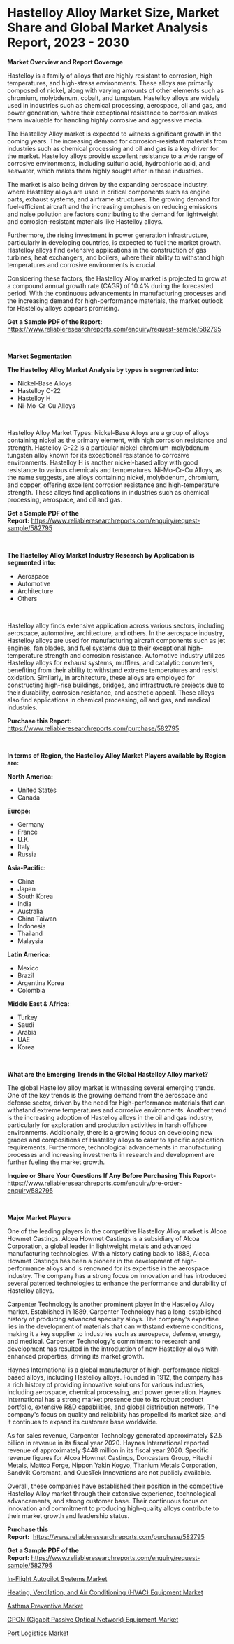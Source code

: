 <p><h1>Hastelloy Alloy Market Size, Market Share and Global Market Analysis Report, 2023 - 2030</h1></p><p><strong>Market Overview and Report Coverage</strong></p>
<p><p>Hastelloy is a family of alloys that are highly resistant to corrosion, high temperatures, and high-stress environments. These alloys are primarily composed of nickel, along with varying amounts of other elements such as chromium, molybdenum, cobalt, and tungsten. Hastelloy alloys are widely used in industries such as chemical processing, aerospace, oil and gas, and power generation, where their exceptional resistance to corrosion makes them invaluable for handling highly corrosive and aggressive media.</p><p>The Hastelloy Alloy market is expected to witness significant growth in the coming years. The increasing demand for corrosion-resistant materials from industries such as chemical processing and oil and gas is a key driver for the market. Hastelloy alloys provide excellent resistance to a wide range of corrosive environments, including sulfuric acid, hydrochloric acid, and seawater, which makes them highly sought after in these industries.</p><p>The market is also being driven by the expanding aerospace industry, where Hastelloy alloys are used in critical components such as engine parts, exhaust systems, and airframe structures. The growing demand for fuel-efficient aircraft and the increasing emphasis on reducing emissions and noise pollution are factors contributing to the demand for lightweight and corrosion-resistant materials like Hastelloy alloys.</p><p>Furthermore, the rising investment in power generation infrastructure, particularly in developing countries, is expected to fuel the market growth. Hastelloy alloys find extensive applications in the construction of gas turbines, heat exchangers, and boilers, where their ability to withstand high temperatures and corrosive environments is crucial.</p><p>Considering these factors, the Hastelloy Alloy market is projected to grow at a compound annual growth rate (CAGR) of 10.4% during the forecasted period. With the continuous advancements in manufacturing processes and the increasing demand for high-performance materials, the market outlook for Hastelloy alloys appears promising.</p></p>
<p><strong>Get a Sample PDF of the Report:</strong> <a href="https://www.reliableresearchreports.com/enquiry/request-sample/582795">https://www.reliableresearchreports.com/enquiry/request-sample/582795</a></p>
<p>&nbsp;</p>
<p><strong>Market Segmentation</strong></p>
<p><strong>The Hastelloy Alloy Market Analysis by types is segmented into:</strong></p>
<p><ul><li>Nickel-Base Alloys</li><li>Hastelloy C-22</li><li>Hastelloy H</li><li>Ni-Mo-Cr-Cu Alloys</li></ul></p>
<p>&nbsp;</p>
<p><p>Hastelloy Alloy Market Types: Nickel-Base Alloys are a group of alloys containing nickel as the primary element, with high corrosion resistance and strength. Hastelloy C-22 is a particular nickel-chromium-molybdenum-tungsten alloy known for its exceptional resistance to corrosive environments. Hastelloy H is another nickel-based alloy with good resistance to various chemicals and temperatures. Ni-Mo-Cr-Cu Alloys, as the name suggests, are alloys containing nickel, molybdenum, chromium, and copper, offering excellent corrosion resistance and high-temperature strength. These alloys find applications in industries such as chemical processing, aerospace, and oil and gas.</p></p>
<p><strong>Get a Sample PDF of the Report:</strong>&nbsp;<a href="https://www.reliableresearchreports.com/enquiry/request-sample/582795">https://www.reliableresearchreports.com/enquiry/request-sample/582795</a></p>
<p>&nbsp;</p>
<p><strong>The Hastelloy Alloy Market Industry Research by Application is segmented into:</strong></p>
<p><ul><li>Aerospace</li><li>Automotive</li><li>Architecture</li><li>Others</li></ul></p>
<p>&nbsp;</p>
<p><p>Hastelloy alloy finds extensive application across various sectors, including aerospace, automotive, architecture, and others. In the aerospace industry, Hastelloy alloys are used for manufacturing aircraft components such as jet engines, fan blades, and fuel systems due to their exceptional high-temperature strength and corrosion resistance. Automotive industry utilizes Hastelloy alloys for exhaust systems, mufflers, and catalytic converters, benefiting from their ability to withstand extreme temperatures and resist oxidation. Similarly, in architecture, these alloys are employed for constructing high-rise buildings, bridges, and infrastructure projects due to their durability, corrosion resistance, and aesthetic appeal. These alloys also find applications in chemical processing, oil and gas, and medical industries.</p></p>
<p><strong>Purchase this Report:</strong>&nbsp; <a href="https://www.reliableresearchreports.com/purchase/582795">https://www.reliableresearchreports.com/purchase/582795</a></p>
<p>&nbsp;</p>
<p><strong>In terms of Region, the Hastelloy Alloy Market Players available by Region are:</strong></p>
<p>
    <p> <strong> North America: </strong>
        <ul>
            <li>United States</li>
            <li>Canada</li>
        </ul>
        </p> 
    <p> <strong> Europe: </strong>
        <ul>
            <li>Germany</li>
            <li>France</li>
            <li>U.K.</li>
            <li>Italy</li>
            <li>Russia</li>
        </ul>
        </p> 
    <p> <strong> Asia-Pacific: </strong>
        <ul>
            <li>China</li>
            <li>Japan</li>
            <li>South Korea</li>
            <li>India</li>
            <li>Australia</li>
            <li>China Taiwan</li>
            <li>Indonesia</li>
            <li>Thailand</li>
            <li>Malaysia</li>
        </ul>
        </p> 
    <p> <strong> Latin America: </strong>
        <ul>
            <li>Mexico</li>
            <li>Brazil</li>
            <li>Argentina Korea</li>
            <li>Colombia</li>
        </ul>
        </p> 
    <p> <strong> Middle East & Africa: </strong>
        <ul>
            <li>Turkey</li>
            <li>Saudi</li>
            <li>Arabia</li>
            <li>UAE</li>
            <li>Korea</li>
        </ul>
    </p>
    </p>
<p>&nbsp;</p>
<p><strong>What are the Emerging Trends in the Global Hastelloy Alloy market?</strong></p>
<p><p>The global Hastelloy alloy market is witnessing several emerging trends. One of the key trends is the growing demand from the aerospace and defense sector, driven by the need for high-performance materials that can withstand extreme temperatures and corrosive environments. Another trend is the increasing adoption of Hastelloy alloys in the oil and gas industry, particularly for exploration and production activities in harsh offshore environments. Additionally, there is a growing focus on developing new grades and compositions of Hastelloy alloys to cater to specific application requirements. Furthermore, technological advancements in manufacturing processes and increasing investments in research and development are further fueling the market growth.</p></p>
<p><strong>Inquire or Share Your Questions If Any Before Purchasing This Report</strong>- <a href="https://www.reliableresearchreports.com/enquiry/pre-order-enquiry/582795">https://www.reliableresearchreports.com/enquiry/pre-order-enquiry/582795</a></p>
<p>&nbsp;</p>
<p><strong>Major Market Players</strong></p>
<p><p>One of the leading players in the competitive Hastelloy Alloy market is Alcoa Howmet Castings. Alcoa Howmet Castings is a subsidiary of Alcoa Corporation, a global leader in lightweight metals and advanced manufacturing technologies. With a history dating back to 1888, Alcoa Howmet Castings has been a pioneer in the development of high-performance alloys and is renowned for its expertise in the aerospace industry. The company has a strong focus on innovation and has introduced several patented technologies to enhance the performance and durability of Hastelloy alloys.</p><p>Carpenter Technology is another prominent player in the Hastelloy Alloy market. Established in 1889, Carpenter Technology has a long-established history of producing advanced specialty alloys. The company's expertise lies in the development of materials that can withstand extreme conditions, making it a key supplier to industries such as aerospace, defense, energy, and medical. Carpenter Technology's commitment to research and development has resulted in the introduction of new Hastelloy alloys with enhanced properties, driving its market growth.</p><p>Haynes International is a global manufacturer of high-performance nickel-based alloys, including Hastelloy alloys. Founded in 1912, the company has a rich history of providing innovative solutions for various industries, including aerospace, chemical processing, and power generation. Haynes International has a strong market presence due to its robust product portfolio, extensive R&D capabilities, and global distribution network. The company's focus on quality and reliability has propelled its market size, and it continues to expand its customer base worldwide.</p><p>As for sales revenue, Carpenter Technology generated approximately $2.5 billion in revenue in its fiscal year 2020. Haynes International reported revenue of approximately $448 million in its fiscal year 2020. Specific revenue figures for Alcoa Howmet Castings, Doncasters Group, Hitachi Metals, Mattco Forge, Nippon Yakin Kogyo, Titanium Metals Corporation, Sandvik Coromant, and QuesTek Innovations are not publicly available.</p><p>Overall, these companies have established their position in the competitive Hastelloy Alloy market through their extensive experience, technological advancements, and strong customer base. Their continuous focus on innovation and commitment to producing high-quality alloys contribute to their market growth and leadership status.</p></p>
<p><strong>Purchase this Report:</strong>&nbsp;&nbsp;<a href="https://www.reliableresearchreports.com/purchase/582795">https://www.reliableresearchreports.com/purchase/582795</a></p>
<p></p>
<p><strong>Get a Sample PDF of the Report:</strong>&nbsp;<a href="https://www.reliableresearchreports.com/enquiry/request-sample/582795">https://www.reliableresearchreports.com/enquiry/request-sample/582795</a></p>
<p><p><a href="https://www.linkedin.com/pulse/in-flight-autopilot-systems-market-challenges-opportunities/">In-Flight Autopilot Systems Market</a></p><p><a href="https://www.linkedin.com/pulse/heating-ventilation-air-conditioning-hvac-equipment-market/">Heating, Ventilation, and Air Conditioning (HVAC) Equipment Market</a></p><p><a href="https://medium.com/@react.shoe.mask/asthma-preventive-market-analysis-its-cagr-market-segmentation-and-global-industry-overview-a61ddfeebf8e">Asthma Preventive Market</a></p><p><a href="https://www.linkedin.com/pulse/gpon-gigabit-passive-optical-network-equipment-1c/">GPON (Gigabit Passive Optical Network) Equipment Market</a></p><p><a href="https://medium.com/@beverlychen69/port-logistics-market-opportunities-and-strategies-forecast-for-period-from-2023-2030-71022952c463">Port Logistics Market</a></p></p>